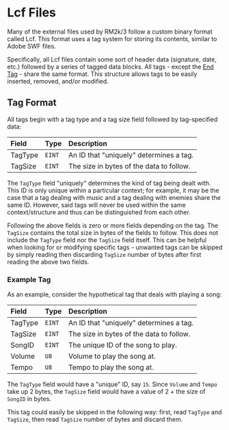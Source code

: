 # Lcf Files
Many of the external files used by RM2k/3 follow a custom binary format called Lcf.
This format uses a tag system for storing its contents, similar to Adobe SWF files.

Specifically, all Lcf files contain some sort of header data (signature, date, etc.)
followed by a series of tagged data blocks. All tags - except the [End Tag](common_tags.md#end-tag) - share the same format.
This structure allows tags to be easily inserted, removed, and/or modified.

## Tag Format
All tags begin with a tag type and a tag size field followed by tag-specified data:

| Field   | Type   | Description                              |
|:--------|:-------|:-----------------------------------------|
| TagType | `EINT` | An ID that "uniquely" determines a tag.  |
| TagSize | `EINT` | The size in bytes of the data to follow. |

The `TagType` field "uniquely" determines the kind of tag being dealt with. This ID is only unique within a particular context;
for example, it may be the case that a tag dealing with music and a tag dealing with enemies share the same ID.
However, said tags will never be used within the same context/structure and thus can be distinguished from each other.

Following the above fields is zero or more fields depending on the tag. The `TagSize` contains the total size in bytes of the
fields to follow. This does not include the `TagType` field nor the `TagSize` field itself. This can be helpful when looking
for or modifying specific tags - unwanted tags can be skipped by simply reading then discarding `TagSize` number of bytes
after first reading the above two fields.

### Example Tag
As an example, consider the hypothetical tag that deals with playing a song:

| Field   | Type   | Description                              |
|:--------|:-------|:-----------------------------------------|
| TagType | `EINT` | An ID that "uniquely" determines a tag.  |
| TagSize | `EINT` | The size in bytes of the data to follow. |
| SongID  | `EINT` | The unique ID of the song to play.       |
| Volume  | `U8`   | Volume to play the song at.              |
| Tempo   | `U8`   | Tempo to play the song at.               |

The `TagType` field would have a "unique" ID, say `15`.
Since `Volume` and `Tempo` take up 2 bytes, the `TagSize` field would have a value of 2 + the size of `SongID` in bytes.

This tag could easily be skipped in the following way: first, read `TagType` and `TagSize`, then read `TagSize` number of bytes and discard them.
